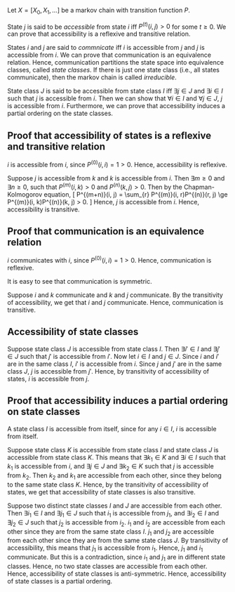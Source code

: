 Let $X = [X_0, X_1, \ldots]$ be a markov chain with transition function $P$.

State $j$ is said to be *accessible* from state $i$ iff
$P^{(t)}(i, j) > 0$ for some $t \ge 0$.
We can prove that accessibility is a reflexive and transitive relation.

States $i$ and $j$ are said to *commnicate* iff
$i$ is accessible from $j$ and $j$ is accessible from $i$.
We can prove that communication is an equivalence relation.
Hence, communication partitions the state space into equivalence classes, called *state classes*.
If there is just one state class (i.e., all states communicate),
then the markov chain is called *irreducible*.

State class $J$ is said to be accessible from state class $I$
iff $\exists j \in J$ and $\exists i \in I$ such that $j$ is accessible from $i$.
Then we can show that $\forall i \in I$ and $\forall j \in J$, $j$ is accessible from $i$.
Furthermore, we can prove that accessibility induces a partial ordering on the state classes.

## Proof that accessibility of states is a reflexive and transitive relation

$i$ is accessible from $i$, since $P^{(0)}(i, i) = 1 > 0$.
Hence, accessibility is reflexive.

Suppose $j$ is accessible from $k$ and $k$ is accessible from $i$.
Then $\exists m \ge 0$ and $\exists n \ge 0$, such that
$P^{(m)}(i, k) > 0$ and $P^{(n)}(k, j) > 0$.
Then by the Chapman-Kolmogorov equation,
\[ P^{(m+n)}(i, j) = \sum_{r} P^{(m)}(i, r)P^{(n)}(r, j)
    \ge P^{(m)}(i, k)P^{(n)}(k, j) > 0. \]
Hence, $j$ is accessible from $i$.
Hence, accessibility is transitive.

## Proof that communication is an equivalence relation

$i$ communicates with $i$, since $P^{(0)}(i, i) = 1 > 0$.
Hence, communication is reflexive.

It is easy to see that communication is symmetric.

Suppose $i$ and $k$ communicate and $k$ and $j$ communicate.
By the transitivity of accessibility, we get that $i$ and $j$ communicate.
Hence, communication is transitive.

## Accessibility of state classes

Suppose state class $J$ is accessible from state class $I$.
Then $\exists i' \in I$ and $\exists j' \in J$ such that
$j'$ is accessible from $i'$.
Now let $i \in I$ and $j \in J$.
Since $i$ and $i'$ are in the same class $I$, $i'$ is accessible from $i$.
Since $j$ and $j'$ are in the same class $J$, $j$ is accessible from $j'$.
Hence, by transitivity of accessibility of states,
$i$ is accessible from $j$.

## Proof that accessibility induces a partial ordering on state classes

A state class $I$ is accessible from itself,
since for any $i \in I$, $i$ is accessible from itself.

Suppose state class $K$ is accessible from state class $I$ and
state class $J$ is accessible from state class $K$. This means that
$\exists k_1 \in K$ and $\exists i \in I$ such that $k_1$ is accessible from $i$,
and $\exists j \in J$ and $\exists k_2 \in K$ such that $j$ is accessible from $k_2$.
Then $k_2$ and $k_1$ are accessible from each other, since they belong to the same state class $K$.
Hence, by the transitivity of accessibility of states,
we get that accessibility of state classes is also transitive.

Suppose two distinct state classes $I$ and $J$ are accessible from each other.
Then $\exists i_1 \in I$ and $\exists j_1 \in J$ such that $i_1$ is accessible from $j_1$,
and $\exists i_2 \in I$ and $\exists j_2 \in J$ such that $j_2$ is accessible from $i_2$.
$i_1$ and $i_2$ are accessible from each other since they are from the same state class $I$.
$j_1$ and $j_2$ are accessible from each other since they are from the same state class $J$.
By transitivity of accessibility, this means that $j_1$ is accessible from $i_1$.
Hence, $j_1$ and $i_1$ communicate. But this is a contradiction,
since $i_1$ and $j_1$ are in different state classes.
Hence, no two state classes are accessible from each other.
Hence, accessibility of state classes is anti-symmetric.
Hence, accessibility of state classes is a partial ordering.
